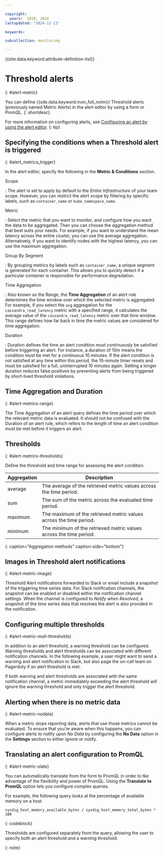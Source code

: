 ```yaml
---

copyright:
  years:  2018, 2024
lastupdated: "2024-12-11"

keywords:

subcollection: monitoring

---
```


{{site.data.keyword.attribute-definition-list}}

# Threshold alerts
{: #alert-metric}

You can define {{site.data.keyword.mon_full_notm}} Threshold alerts (previously named Metric Alerts) in the alert editor by using a form or PromQL.
{: shortdesc}

For more information on configuring alerts, see [Configuring an alert by using the alert editor](/docs/monitoring?topic=monitoring-alert-config).
{: tip}

## Specifying the conditions when a Threshold alert is triggered
{: #alert_metrics_trigger}

In the alert editor, specify the following in the **Metric & Conditions** section.

Scope

:   The alert is set to apply by default to the *Entire Infrastructure* of your team scope. However, you can restrict the alert scope by filtering by specific labels, such as `container_name` or `kube_namespace_name`.

Metric

:   Select the metric that you want to monitor, and configure how you want the data to be aggregated. Then you can choose the aggregation method that best suits your needs. For example, if you want to understand the mean latency across the entire cluster, you can use the average aggregation. Alternatively, if you want to identify nodes with the highest latency, you can use the maximum aggregation.

Group By Segment

:   By grouping metrics by labels such as `container_name`, a unique segment is generated for each container. This allows you to quickly detect if a particular container is responsible for performance degredation.

Time Aggregation

:   Also known as the Range, the **Time Aggregation** of an alert rule determines the time window over which the selected metric is aggregated. For example, if you select the `avg` aggregation for the `cassandra_read_latency` metric with a specified range, it calculates the average value of the `cassandra_read_latency` metric over that time window. This range defines how far back in time the metric values are considered for time aggregation.

Duration

:   Duration defines the time an alert condition must continuously be satisfied before triggering an alert. For instance, a duration of 10m means the condition must be met for a continuous 10 minutes. If the alert condition is not satisfied at any time within this period, the 10-minute timer resets and must be satisfied for a full, uninterrupted 10 minutes again. Setting a longer duration reduces false positives by preventing alerts from being triggered by short-lived threshold violations.

## Time Aggregation and Duration
{: #alert-metrics-range}

The Time Aggregation of an alert query defines the time period over which the relevant metric data is evaluated. It should not be confused with the Duration of an alert rule, which refers to the length of time an alert condition must be met before it triggers an alert.

## Thresholds
{: #alert-metrics-thresholds}

Define the threshold and time range for assessing the alert condition.

| Aggregation | Description | 
| -------------- | -------------- |
| average | The average of the retrieved metric values across the time period. |
| sum | The sum of the metric across the evaluated time period. |
| maximum | The maximum of the retrieved metric values across the time period. |
| minimum | The minimum of the retrieved metric values across the time period. |
{: caption="Aggregation methods" caption-side="bottom"}

## Images in Threshold alert notifications
{: #alert-metric-image}

Threshold Alert notifications forwarded to Slack or email include a snapshot of the triggering time series data. For Slack notification channels, the snapshot can be enabled or disabled within the notification channel settings. When the channel is configured to *Notify when Resolved*, a snapshot of the time series data that resolves the alert is also provided in the notification.

## Configuring multiple thresholds
{: #alert-metric-mult-thresholds}

In addition to an alert threshold, a warning threshold can be configured. Warning thresholds and alert thresholds can be associated with different notification channels. In the following example, a user might want to send a warning and alert notification to Slack, but also page the on-call team on Pagerduty if an alert threshold is met.

If both warning and alert thresholds are associated with the same notification channel, a metric immediately exceeding the alert threshold will ignore the warning threshold and only trigger the alert threshold.

## Alerting when there is no metric data
{: #alert-metric-nodata}

When a metric stops reporting data, alerts that use those metrics cannot be evaluated. To ensure that you’re aware when this happens, you can configure alerts to notify upon *No Data* by configuring the **No Data** option in the **Settings** section to either ignore or notify.

## Translating an alert configuration to PromQL
{: #alert-metric-xlate}

You can automatically translate from the form to PromQL in order to tke advantage of the flexibility and power of PromQL. Using the **Translate to PromQL** option lets you configure complex queries.

For example, the following query looks at the percentage of available memory on a host.

```text
sysdig_host_memory_available_bytes / sysdig_host_memory_total_bytes * 100
```
{: codeblock}

Thresholds are configured separately from the query, allowing the user to specify both an alert threshold and a warning threshold.

{: note}
